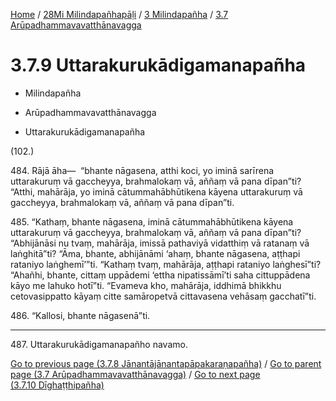 
[Home](/) / [28Mi Milindapañhapāḷi](../../../28Mi.md) / [3 Milindapañha](../../3.md) / [3.7 Arūpadhammavavatthānavagga](../3.7.md)

# 3.7.9 Uttarakurukādigamanapañha

* Milindapañha

* Arūpadhammavavatthānavagga

* Uttarakurukādigamanapañha

(102.)

484\. Rājā āha—  “bhante nāgasena, atthi koci, yo iminā sarīrena uttarakuruṃ vā gaccheyya, brahmalokaṃ vā, aññaṃ vā pana dīpan”ti? “Atthi, mahārāja, yo iminā cātummahābhūtikena kāyena uttarakuruṃ vā gaccheyya, brahmalokaṃ vā, aññaṃ vā pana dīpan”ti.

485\. “Kathaṃ, bhante nāgasena, iminā cātummahābhūtikena kāyena uttarakuruṃ vā gaccheyya, brahmalokaṃ vā, aññaṃ vā pana dīpan”ti? “Abhijānāsi nu tvaṃ, mahārāja, imissā pathaviyā vidatthiṃ vā ratanaṃ vā laṅghitā”ti? “Āma, bhante, abhijānāmi ‘ahaṃ, bhante nāgasena, aṭṭhapi rataniyo laṅghemī’”ti. “Kathaṃ tvaṃ, mahārāja, aṭṭhapi rataniyo laṅghesī”ti? “Ahañhi, bhante, cittaṃ uppādemi ‘ettha nipatissāmī’ti saha cittuppādena kāyo me lahuko hotī”ti. “Evameva kho, mahārāja, iddhimā bhikkhu cetovasippatto kāyaṃ citte samāropetvā cittavasena vehāsaṃ gacchatī”ti.

486\. “Kallosi, bhante nāgasenā”ti.

---

487\. Uttarakurukādigamanapañho navamo.



[Go to previous page (3.7.8 Jānantājānantapāpakaraṇapañha)](3.7.8.md) / [Go to parent page (3.7 Arūpadhammavavatthānavagga)](../3.7.md) / [Go to next page (3.7.10 Dīghaṭṭhipañha)](3.7.10.md)



